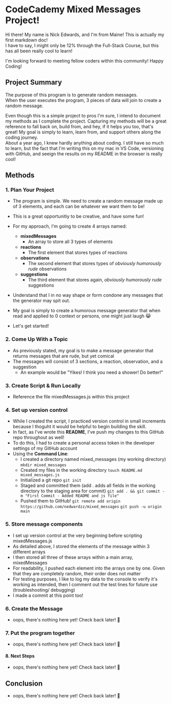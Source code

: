 # CodeCademy Mixed Messages Project!

Hi there! My name is Nick Edwards, and I'm from Maine!
This is actually my first markdown doc!<br>
I have to say, I might only be 12% through the Full-Stack Course, 
but this has all been really cool to learn!

I'm looking forward to meeting fellow coders within this community!
Happy Coding!

## Project Summary

The purpose of this program is to generate random messages.
<br>When the user executes the program, 3 pieces of data will join to create a random message.

Even though this is a simple project to pros I'm sure, I intend to document my methods as I complete the project.
Capturing my methods will be a great reference to fall back on, build from, and hey, if it helps you too, that's great!
My goal is simply to learn, learn from, and support others along the coding journey.
<br>About a year ago, I knew hardly anything about coding. I still have so much to learn, but the fact that I'm writing this on my mac in VS Code, versioning with GitHub, and seeign the results on my README in the browser is really cool!

## Methods

### 1. Plan Your Project
- The program is simple. We need to create a random message made up of 3 elements, and each can be whatever we want them to be!
- This is a great opportunitiy to be creative, and have some fun!
- For my approach, I'm going to create 4 arrays named:
    - **mixedMessages**
        - An array to store all 3 types of elements
    - **reactions**
        - The first element that stores types of reactions
    - **observations**
        - The second element that stores types of _obviously humorously rude_ observations
    - **suggestions**
        - The third element that stores again, _obviously humorously rude_ suggestions

- Understand that I in no way shape or form condone any messages that the generator may spit out.
- My goal is simply to create a humorous message generator that when read and applied to 0 context or persons, one might just laugh :joy_cat:
- Let's get started!


### 2. Come Up With a Topic
- As previously stated, my goal is to make a message generator that returns messages that are rude, but yet comical
- The messages will consist of 3 sections, a reaction, observation, and a suggestion
    - An example would be "Yikes! I think you need a shower! Do better!"



### 3. Create Script & Run Locally
- Reference the file mixedMessages.js within this project


### 4. Set up version control
- While I created the script, I practiced version control in small increments because I thoguht it would be helpful to begin building the skill.
- In fact, as I've wrote this **README**, I've push my changes to this GitHub repo throughout as well!
- To do this, I had to create a personal access token in the developer settings of my GitHub account
- Using the **Command Line**:
    - I created a directory named mixed_messages (my working directory)
    `mkdir mixed_messages`
    - Created my files in the working directory
    `touch README.md mixed_messages.js`
    - Initialized a git repo
    `git init`
    - Staged and committed them (add . adds all fields in the working directory to the staging area for commit)
    `git add . && git commit -m "First Commit - Added README and js file"`
    - Pushed them to GitHub!
    `git remote add origin https://github.com/nedwardzz/mixed_messages`
    `git push -u origin main`


### 5. Store message components
- I set up version control at the very beginning before scripting mixedMessages.js
- As detailed above, I stored the elements of the message within 3 different arrays
- I then stored all three of these arrays within a main array, mixedMessages
- For readability, I pushed each element into the arrays one by one. Given that they are completely random, their order does not matter
- For testing purposes, I like to log my data to the console to verify it's working as intended, then I comment out the test lines for future use (troubleshooting/ debugging)
- I made a commit at this point too! 


### 6. Create the Message
- oops, there's nothing here yet! Check back later! :zany_face:


### 7. Put the program together
- oops, there's nothing here yet! Check back later! :zany_face:


#### 8. Next Steps
- oops, there's nothing here yet! Check back later! :zany_face:



## Conclusion
- oops, there's nothing here yet! Check back later! :zany_face:


